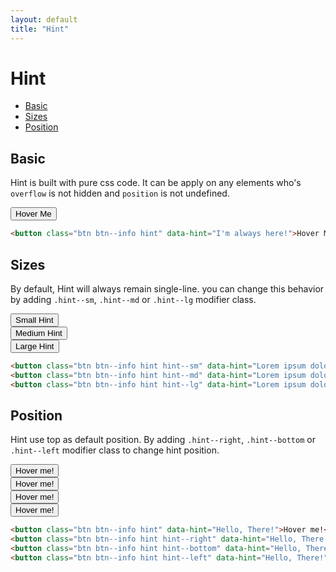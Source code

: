 ```yaml
---
layout: default
title: "Hint"
---
```


# Hint
- [Basic](#basic)
- [Sizes](#sizes)
- [Position](#position)

## Basic
Hint is built with pure css code. It can be apply on any elements who's
`overflow` is not hidden and `position` is not undefined.

<div class="u-mb-15 u-textCenter">
  <button class="btn btn--info hint u-mb-15" data-hint="I'm always here!">Hover Me</button>
</div>

```html
<button class="btn btn--info hint" data-hint="I'm always here!">Hover Me</button>
```

## Sizes
By default, Hint will always remain single-line. you can change this behavior by
adding `.hint--sm`, `.hint--md` or `.hint--lg` modifier class.

<div class="l-row u-textCenter">
  <div class="l-col-4@md">
    <button class="btn btn--info hint hint--sm u-mb-15" data-hint="Lorem ipsum dolor sit amet.">Small Hint</button>
  </div>
  <div class="l-col-4@md">
    <button class="btn btn--info hint hint--md u-mb-15" data-hint="Lorem ipsum dolor sit amet, consectetur adipisicing elit. Nulla, ratione!">Medium Hint</button>
  </div>
  <div class="l-col-4@md">
    <button class="btn btn--info hint hint--lg u-mb-15" data-hint="Lorem ipsum dolor sit amet, consectetur adipisicing elit. Quidem architecto, illo recusandae dolorem magni odit.">Large Hint</button>
  </div>
</div>

```html
<button class="btn btn--info hint hint--sm" data-hint="Lorem ipsum dolor sit amet.">Small Hint</button>
<button class="btn btn--info hint hint--md" data-hint="Lorem ipsum dolor sit amet, consectetur adipisicing elit. Nulla, ratione!">Medium Hint</button>
<button class="btn btn--info hint hint--lg" data-hint="Lorem ipsum dolor sit amet, consectetur adipisicing elit. Quidem architecto, illo recusandae dolorem magni odit.">Large Hint</button>
```

## Position

Hint use top as default position. By adding `.hint--right`, `.hint--bottom` or
`.hint--left` modifier class to change hint position.

<div class="l-row u-textCenter">
  <div class="l-col-6@sm l-col-3@md">
    <button class="btn btn--info hint u-mb-15" data-hint="Hello, There!">Hover me!</button>
  </div>
  <div class="l-col-6@sm l-col-3@md">
    <button class="btn btn--info hint hint--right u-mb-15" data-hint="Hello, There!">Hover me!</button>
  </div>
  <div class="l-col-6@sm l-col-3@md">
    <button class="btn btn--info hint hint--bottom u-mb-15" data-hint="Hello, There!">Hover me!</button>
  </div>
  <div class="l-col-6@sm l-col-3@md">
    <button class="btn btn--info hint hint--left u-mb-15" data-hint="Hello, There!">Hover me!</button>
  </div>
</div>

```html
<button class="btn btn--info hint" data-hint="Hello, There!">Hover me!</button>
<button class="btn btn--info hint hint--right" data-hint="Hello, There!">Hover me!</button>
<button class="btn btn--info hint hint--bottom" data-hint="Hello, There!">Hover me!</button>
<button class="btn btn--info hint hint--left" data-hint="Hello, There!">Hover me!</button>
```
